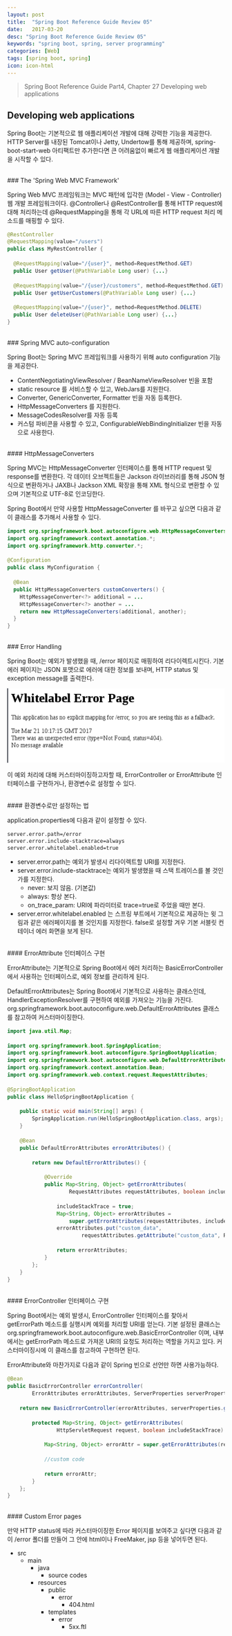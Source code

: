 ```yaml
---
layout: post
title:  "Spring Boot Reference Guide Review 05"
date:   2017-03-20
desc: "Spring Boot Reference Guide Review 05"
keywords: "spring boot, spring, server programming"
categories: [Web]
tags: [spring boot, spring]
icon: icon-html
---
```


> Spring Boot Reference Guide Part4, Chapter 27 Developing web applications

## Developing web applications

Spring Boot는 기본적으로 웹 애플리케이션 개발에 대해 강력한 기능을 제공한다. HTTP Server를 내장된 Tomcat이나 Jetty, Undertow를 통해 제공하며, spring-boot-start-web 아티팩트만 추가한다면 큰 어려움없이 빠르게 웹 애플리케이션 개발을 시작할 수 있다.

<br>
### The 'Spring Web MVC Framework'

Spring Web MVC 프레임워크는 MVC 패턴에 입각한 (Model - View - Controller) 웹 개발 프레임워크이다.
@Controller나 @RestController를 통해 HTTP request에 대해 처리하는데 @RequestMapping을 통해 각 URL에 따른 HTTP request 처리 메소드를 매핑할 수 있다.

~~~java
@RestController
@RequestMapping(value="/users")
public class MyRestController {

  @RequestMapping(value="/{user}", method=RequestMethod.GET)
  public User getUser(@PathVariable Long user) {...}

  @RequestMapping(value="/{user}/customers", method=RequestMethod.GET)
  public User getUserCustomers(@PathVariable Long user) {...}

  @RequestMapping(value="/{user}", method=RequestMethod.DELETE)
  public User deleteUser(@PathVariable Long user) {...}
}
~~~

<br>
### Spring MVC auto-configuration

Spring Boot는 Spring MVC 프레임워크를 사용하기 위해 auto configuration 기능을 제공한다.

* ContentNegotiatingViewResolver / BeanNameViewResolver 빈을 포함
* static resource 를 서비스할 수 있고, WebJars를 지원한다.
* Converter, GenericConverter, Formatter 빈을 자동 등록한다.
* HttpMessageConverters 를 지원한다.
* MessageCodesResolver를 자동 등록
* 커스텀 파비콘을 사용할 수 있고, ConfigurableWebBindingInitializer 빈을 자동으로 사용한다.

<br>
#### HttpMessageConverters

Spring MVC는 HttpMessageConverter 인터페이스를 통해 HTTP request 및 response를 변환한다. 각 데이터 오브젝트들은 Jackson 라이브러리를 통해 JSON 형식으로 변환하거나 JAXB나 Jackson XML 확장을 통해 XML 형식으로 변환할 수 있으며 기본적으로 UTF-8로 인코딩한다.

Spring Boot에서 만약 사용할 HttpMessageConverter 를 바꾸고 싶으면 다음과 같이 클래스를 추가해서 사용할 수 있다.
~~~java
import org.springframework.boot.autoconfigure.web.HttpMessageConverters;
import org.springframework.context.annotation.*;
import org.springframework.http.converter.*;

@Configuration
public class MyConfiguration {

  @Bean
  public HttpMessageConverters customConverters() {
    HttpMessageConverter<?> additional = ...
    HttpMessageConverter<?> another = ...
    return new HttpMessageConverters(additional, another);
  }
}
~~~

<br>
### Error Handling

Spring Boot는 예외가 발생했을 때, /error 페이지로 매핑하여 리다이렉트시킨다.
기본 에러 페이지는 JSON 포맷으로 에러에 대한 정보를 보내며, HTTP status 및 exception message를 출력한다.

![00.png](/static/assets/img/blog/web/2017-03-20-spring_boot_features_03/00.png)

이 예외 처리에 대해 커스터마이징하고자할 때, ErrorController or ErrorAttribute 인터페이스를 구현하거나, 환경변수로 설정할 수 있다.

<br>
#### 환경변수로만 설정하는 법

application.properties에 다음과 같이 설정할 수 있다.
~~~
server.error.path=/error
server.error.include-stacktrace=always
server.error.whitelabel.enabled=true
~~~
* server.error.path는 예외가 발생시 리다이렉트할 URI를 지정한다.
* server.error.include-stacktrace는 예외가 발생했을 때 스택 트레이스를 볼 것인가를 지정한다.
  * never: 보지 않음. (기본값)
  * always: 항상 본다.
  * on_trace_param: URI에 파라미터로 trace=true로 주었을 때만 본다.
* server.error.whitelabel.enabled 는 스프링 부트에서 기본적으로 제공하는 윗 그림과 같은 에러페이지를 볼 것인지를 지정한다. false로 설정할 겨우 기본 서블릿 컨테이너 에러 화면을 보게 된다.

<br>
#### ErrorAttribute 인터페이스 구현

ErrorAttribute는 기본적으로 Spring Boot에서 에러 처리하는 BasicErrorController에서 사용하는 인터페이스로,
예외 정보를 관리하게 된다.

DefaultErrorAttributes는 Spring Boot에서 기본적으로 사용하는 클래스인데, HandlerExceptionResolver를 구현하여 예외를 가져오는 기능을 가진다.
org.springframework.boot.autoconfigure.web.DefaultErrorAttributes 클래스를 참고하여 커스터마이징한다.

~~~java
import java.util.Map;

import org.springframework.boot.SpringApplication;
import org.springframework.boot.autoconfigure.SpringBootApplication;
import org.springframework.boot.autoconfigure.web.DefaultErrorAttributes;
import org.springframework.context.annotation.Bean;
import org.springframework.web.context.request.RequestAttributes;

@SpringBootApplication
public class HelloSpringBootApplication {

	public static void main(String[] args) {
		SpringApplication.run(HelloSpringBootApplication.class, args);
	}

	@Bean
	public DefaultErrorAttributes errorAttributes() {

	    return new DefaultErrorAttributes() {

	        @Override
	        public Map<String, Object> getErrorAttributes(
	                RequestAttributes requestAttributes, boolean includeStackTrace) {

	            includeStackTrace = true;
	            Map<String, Object> errorAttributes =
                    super.getErrorAttributes(requestAttributes, includeStackTrace);
	            errorAttributes.put("custom_data",
	                    requestAttributes.getAttribute("custom_data", RequestAttributes.SCOPE_REQUEST));

	            return errorAttributes;
	        }
	    };
	}
}
~~~

<br>
#### ErrorController 인터페이스 구현

Spring Boot에서는 예외 발생시, ErrorController 인터페이스를 찾아서 getErrorPath 메소드를 실행시켜 예외를 처리할 URI를 얻는다.
기본 설정된 클래스는 org.springframework.boot.autoconfigure.web.BasicErrorController 이며, 내부에서는 getErrorPath 메소드로 가져온 URI의 요청도 처리하는 역할을 가지고 있다.
커스터마이징시에 이 클래스를 참고하여 구현하면 된다.

ErrorAttribute와 마찬가지로 다음과 같이 Spring 빈으로 선언만 하면 사용가능하다.
~~~java
@Bean
public BasicErrorController errorController(
        ErrorAttributes errorAttributes, ServerProperties serverProperties) {

    return new BasicErrorController(errorAttributes, serverProperties.getError()) {

        protected Map<String, Object> getErrorAttributes(
                HttpServletRequest request, boolean includeStackTrace) {

            Map<String, Object> errorAttr = super.getErrorAttributes(request, includeStackTrace);

            //custom code

            return errorAttr;
        }
    };
}
~~~

<br>
#### Custom Error pages

만약 HTTP status에 따라 커스터마이징한 Error 페이지를 보여주고 싶다면 다음과 같이 /error 폴더를 만들어 그 안에 html이나 FreeMaker, jsp 등을 넣어두면 된다.

* src
  * main
    * java
      * source codes
    * resources
      * public
        * error
          * 404.html
      * templates
        * error
          * 5xx.ftl
